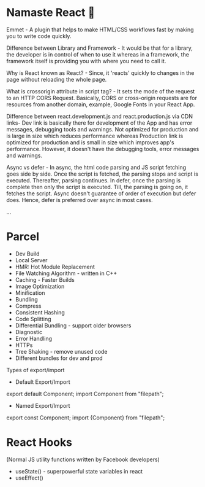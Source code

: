 # Namaste React 🚀

Emmet - A plugin that helps to make HTML/CSS workflows fast by making you to write code quickly.

Difference between Library and Framework - It would be that for a library, the developer is in control of when to use it whereas in a framework, the framework itself is providing you with where you need to call it.

Why is React known as React? - Since, it 'reacts' quickly to changes in the page without reloading the whole page.

What is crossorigin attribute in script tag? - It sets the mode of the request to an HTTP CORS Request. Basically, CORS or cross-origin requests are for resources from another domain, example, Google Fonts in your React App.

Difference between react.development.js and react.production.js via CDN links- Dev link is basically there for development of the App and has error messages, debugging tools and warnings. Not optimized for production and is large in size which reduces performance whereas Production link is optimized for production and is small in size which improves app's performance. However, it doesn't have the debugging tools, error messages and warnings.

Async vs defer - In async, the html code parsing and JS script fetching goes side by side. Once the script is fetched, the parsing stops and script is executed. Thereafter, parsing continues. In defer, once the parsing is complete then only the script is executed. Till, the parsing is going on, it fetches the script. Async doesn't guarantee of order of execution but defer does. Hence, defer is preferred over async in most cases.

...

# Parcel
- Dev Build
- Local Server
- HMR: Hot Module Replacement
- File Watching Algorithm - written in C++
- Caching - Faster Builds
- Image Optimization
- Minification
- Bundling
- Compress
- Consistent Hashing
- Code Splitting
- Differential Bundling - support older browsers
- Diagnostic
- Error Handling
- HTTPs
- Tree Shaking - remove unused code
- Different bundles for dev and prod

Types of export/import

- Default Export/Import

export default Component;
import Component from "filepath";

- Named Export/Import

export const Component;
import {Component} from "filepath";

# React Hooks
(Normal JS utility functions written by Facebook developers)
- useState() - superpowerful state variables in react
- useEffect()